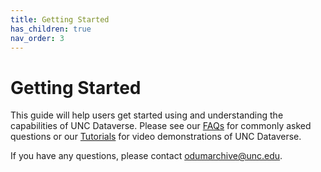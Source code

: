 ```yaml
---
title: Getting Started
has_children: true
nav_order: 3
---
```

<script src="https://unpkg.com/vanilla-back-to-top@7.2.1/dist/vanilla-back-to-top.min.js"></script>
<script>addBackToTop({
  diameter: 56,
  backgroundColor: 'rgb(75, 156, 211)',
  textColor: '#fff'
})</script>

# Getting Started

This guide will help users get started using and understanding the capabilities of UNC Dataverse. Please see our <a href="https://agooch.github.io/testsite/faqs.html" target="_blank">FAQs</a> for commonly asked questions or our <a href="https://agooch.github.io/testsite/tutorials.html" target="_blank">Tutorials</a> for video demonstrations of UNC Dataverse. 
<p></p>
If you have any questions, please contact <a href="mailto:odumarchive@unc.edu">odumarchive@unc.edu</a>.   
